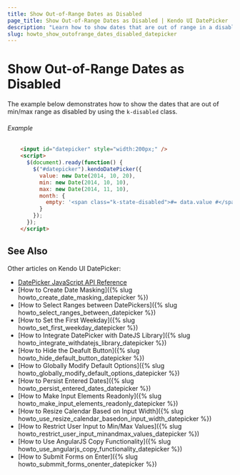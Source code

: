 ```yaml
---
title: Show Out-of-Range Dates as Disabled
page_title: Show Out-of-Range Dates as Disabled | Kendo UI DatePicker
description: "Learn how to show dates that are out of range in a disabled style in the Kendo UI datePicker widget."
slug: howto_show_outofrange_dates_disabled_datepicker
---
```


# Show Out-of-Range Dates as Disabled

The example below demonstrates how to show the dates that are out of min/max range as disabled by using the `k-disabled` class.

###### Example

```html
    <input id="datepicker" style="width:200px;" />
    <script>
      $(document).ready(function() {
        $("#datepicker").kendoDatePicker({
          value: new Date(2014, 10, 20),
          min: new Date(2014, 10, 10),
          max: new Date(2014, 11, 10),
          month: {
            empty: '<span class="k-state-disabled">#= data.value #</span>'
          }
        });
      });
    </script>
```

## See Also

Other articles on Kendo UI DatePicker:

* [DatePicker JavaScript API Reference](/api/javascript/ui/datepicker)
* [How to Create Date Masking]({% slug howto_create_date_masking_datepicker %})
* [How to Select Ranges between DatePickers]({% slug howto_select_ranges_between_datepicker %})
* [How to Set the First Weekday]({% slug howto_set_first_weekday_datepicker %})
* [How to Integrate DatePicker with DateJS Library]({% slug howto_integrate_withdatejs_library_datepicker %})
* [How to Hide the Deafult Button]({% slug howto_hide_default_button_datepicker %})
* [How to Globally Modify Default Options]({% slug howto_globally_modify_default_options_datepicker %})
* [How to Persist Entered Dates]({% slug howto_persist_entered_dates_datepicker %})
* [How to Make Input Elements Readonly]({% slug howto_make_input_elements_readonly_datepicker %})
* [How to Resize Calendar Based on Input Width]({% slug howto_use_resize_calendar_basedon_input_width_datepicker %})
* [How to Restrict User Input to Min/Max Values]({% slug howto_restrict_user_input_minandmax_values_datepicker %})
* [How to Use AngularJS Copy Functionality]({% slug howto_use_angularjs_copy_functionality_datepicker %})
* [How to Submit Forms on Enter]({% slug howto_submmit_forms_onenter_datepicker %})
